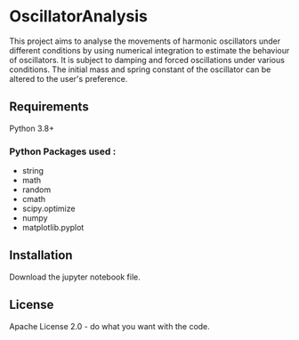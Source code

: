 # OscillatorAnalysis

This project aims to analyse the movements of harmonic oscillators under different conditions by using numerical integration to estimate the behaviour of oscillators. It is subject to damping and forced oscillations under various conditions. The initial mass and spring constant of the oscillator can be altered to the user's preference.

## Requirements

Python 3.8+
### Python Packages used :
- string
- math
- random
- cmath
- scipy.optimize
- numpy
- matplotlib.pyplot

## Installation

Download the jupyter notebook file.

## License

Apache License 2.0 - do what you want with the code. 

